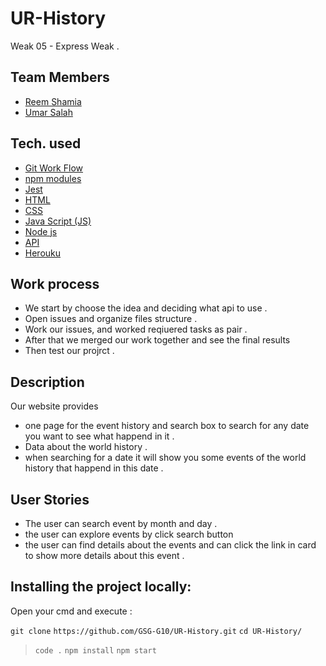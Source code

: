 # UR-History
Weak 05 - Express Weak . 
## Team Members
* [Reem Shamia ](https://github.com/reemsh2000)
* [Umar Salah](https://github.com/umarsalah)


## Tech. used
* [Git Work Flow]()
* [npm modules]()
* [Jest]()
* [HTML]()
* [CSS]()
* [Java Script (JS)]()
* [Node js]()
* [API]()
* [Herouku]()

## Work process
- We start by choose the idea and deciding what api to use .
- Open issues and organize files structure .
- Work our issues, and worked reqiuered tasks as pair .
- After that we merged our work together and see the final results
- Then test our projrct . 

## Description
Our website provides 
 * one page  for the event history and search box to search for any date  you want to see  what happend in it . 
* Data about the world history  .
* when searching for a date it will show you some  events of the world history that happend in this date  . 
## User Stories
* The user can search event by month and day .
* the user can explore events by click search button 
* the user can find details about the events and can click the link in card to show more details about this event  . 



## Installing the project locally:
Open your cmd and execute : 

 ```git clone``` 
 ```https://github.com/GSG-G10/UR-History.git```
```cd UR-History/```
> ``` code . ```
> ```npm install```
> ```npm start```


